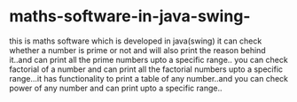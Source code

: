 # maths-software-in-java-swing-
this is maths software which is developed in java(swing) it can check whether a number is prime or not and will also print the reason behind it..and can print all the prime numbers upto a specific range.. you can check factorial of a number and can print all the factorial numbers upto a specific range...it has functionality to print a table of any number..and you can check power of any number and can print upto a specific range..
